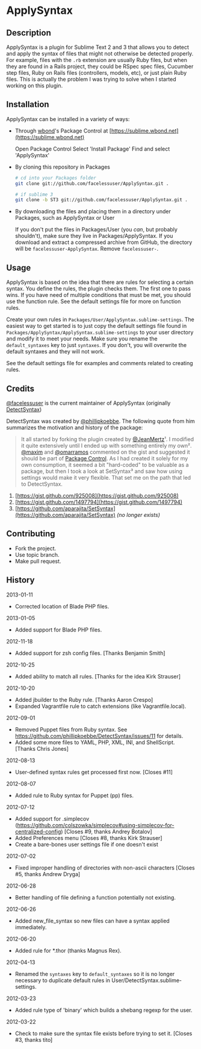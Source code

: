 ApplySyntax
============

Description
-----------

ApplySyntax is a plugin for Sublime Text 2 and 3 that allows you to detect and apply the syntax of files that might not otherwise be detected properly. For example, files with the `.rb` extension are usually Ruby files, but when they are found in a Rails project, they could be RSpec spec files, Cucumber step files, Ruby on Rails files (controllers, models, etc), or just plain Ruby files. This is actually the problem I was trying to solve when I started working on this plugin.

Installation
------------

ApplySyntax can be installed in a variety of ways:

* Through [wbond](https://sublime.wbond.net)'s Package Control at [https://sublime.wbond.net](https://sublime.wbond.net)

	Open Package Control
	Select 'Install Package'
	Find and select 'ApplySyntax'

* By cloning this repository in Packages
	
	```bash
	# cd into your Packages folder
	git clone git://github.com/facelessuser/ApplySyntax.git .
	
	# if sublime 3
	git clone -b ST3 git://github.com/facelessuser/ApplySyntax.git .
	```

* By downloading the files and placing them in a directory under Packages, such as ApplySyntax or User

	If you don't put the files in Packages/User (you *can*, but probably shouldn't), make sure they live in Packages/ApplySyntax. If you download and extract a compressed archive from GitHub, the directory will be `facelessuser-ApplySyntax`. Remove `facelessuser-`.

Usage
-----

ApplySyntax is based on the idea that there are rules for selecting a certain syntax. You define the rules, the plugin checks them. The first one to pass wins. If you have need of multiple conditions that must be met, you should use the function rule. See the default settings file for more on function rules.

Create your own rules in `Packages/User/ApplySyntax.sublime-settings`. The easiest way to get started is to just copy the default settings file found in `Packages/ApplySyntax/ApplySyntax.sublime-settings` to your user directory and modify it to meet your needs. Make sure you rename the `default_syntaxes` key to just `syntaxes`. If you don't, you will overwrite the default syntaxes and they will not work.

See the default settings file for examples and comments related to creating rules.

Credits
-------

[@facelessuser](https://github.com/facelessuser) is the current maintainer of ApplySyntax (originally [DetectSyntax](https://github.com/phillipkoebbe/DetectSyntax))

DetectSyntax was created by [@phillipkoebbe](https://github.com/phillipkoebbe). The following quote from him summarizes the motivation and history of the package:

> It all started by forking the plugin created by [@JeanMertz](https://github.com/JeanMertz)¹. I modified it quite extensively until I ended up with something entirely my own². [@maxim](https://github.com/maxim) and [@omarramos](https://github.com/omarramos) commented on the gist and suggested it should be part of [Package Control](https://github.com/wbond/sublime_package_control). As I had created it solely for my own consumption, it seemed a bit "hard-coded" to be valuable as a package, but then I took a look at SetSyntax³ and saw how using settings would make it very flexible. That set me on the path that led to DetectSyntax.

1. [https://gist.github.com/925008](https://gist.github.com/925008)
2. [https://gist.github.com/1497794](https://gist.github.com/1497794)
3. [https://github.com/aparajita/SetSyntax](https://github.com/aparajita/SetSyntax) *(no longer exists)*

Contributing
------------

* Fork the project.
* Use topic branch.
* Make pull request.

History
-------

2013-01-11

* Corrected location of Blade PHP files.

2013-01-05

* Added support for Blade PHP files.

2012-11-18

* Added support for zsh config files. [Thanks Benjamin Smith]

2012-10-25

* Added ability to match all rules. [Thanks for the idea Kirk Strauser]

2012-10-20

* Added jbuilder to the Ruby rule. [Thanks Aaron Crespo]
* Expanded Vagrantfile rule to catch extensions (like Vagrantfile.local).

2012-09-01

* Removed Puppet files from Ruby syntax. See https://github.com/phillipkoebbe/DetectSyntax/issues/11 for details.
* Added some more files to YAML, PHP, XML, INI, and ShellScript. [Thanks Chris Jones]

2012-08-13

* User-defined syntax rules get processed first now. [Closes #11]

2012-08-07

* Added rule to Ruby syntax for Puppet (pp) files.

2012-07-12

* Added support for .simplecov (https://github.com/colszowka/simplecov#using-simplecov-for-centralized-config) [Closes #9, thanks Andrey Botalov]
* Added Preferences menu [Closes #8, thanks Kirk Strauser]
* Create a bare-bones user settings file if one doesn't exist

2012-07-02

* Fixed improper handling of directories with non-ascii characters [Closes #5, thanks Andrew Dryga]

2012-06-28

* Better handling of file defining a function potentially not existing.

2012-06-26

* Added new_file_syntax so new files can have a syntax applied immediately.

2012-06-20

* Added rule for *.thor (thanks Magnus Rex).

2012-04-13

* Renamed the `syntaxes` key to `default_syntaxes` so it is no longer necessary to duplicate default rules in User/DetectSyntax.sublime-settings.

2012-03-23

* Added rule type of 'binary' which builds a shebang regexp for the user.

2012-03-22

* Check to make sure the syntax file exists before trying to set it. [Closes #3, thanks tito]

